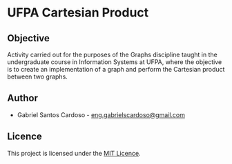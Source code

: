 # UFPA Cartesian Product

## Objective

Activity carried out for the purposes of the Graphs discipline taught in the undergraduate course in Information Systems at UFPA, where the objective is to create an implementation of a graph and perform the Cartesian product between two graphs.

## Author

- Gabriel Santos Cardoso - [eng.gabrielscardoso@gmail.com](mailto:eng.gabrielscardoso@gmail.com)

## Licence

This project is licensed under the [MIT Licence](LICENSE).
